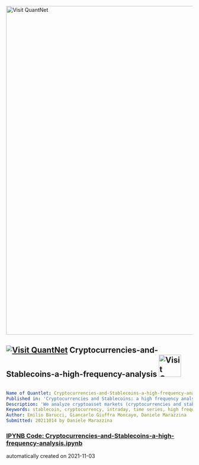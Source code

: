 [<img src="https://github.com/QuantLet/Styleguide-and-FAQ/blob/master/pictures/banner.png" width="888" alt="Visit QuantNet">](http://quantlet.de/)

## [<img src="https://github.com/QuantLet/Styleguide-and-FAQ/blob/master/pictures/qloqo.png" alt="Visit QuantNet">](http://quantlet.de/) **Cryptocurrencies-and-Stablecoins-a-high-frequency-analysis** [<img src="https://github.com/QuantLet/Styleguide-and-FAQ/blob/master/pictures/QN2.png" width="60" alt="Visit QuantNet 2.0">](http://quantlet.de/)

```yaml

Name of Quantlet: Cryptocurrencies-and-Stablecoins-a-high-frequency-analysis
Published in: 'Cryptocurrencies and Stablecoins: a high frequency analysis'
Description: 'We analyze cryptoasset markets (cryptocurrencies and stablecoins) at high frequency. We investigate intraday patterns. We show that Tether plays a crucial role as a safe haven and/or store of value facilitating trading in cryptocurrencies without going through traditional currencies. Markets centered on cryptocurrencies and stablecoins play a primary role aggregating preference/technology shocks and heterogeneous opinions, instead markets centered on the US Dollar play a marginal role on price formation.'
Keywords: stablecoin, cryptocurrency, intraday, time series, high frequency
Author: Emilio Barucci, Giancarlo Giuffra Moncayo, Daniele Marazzina
Submitted: 20211014 by Daniele Marazzina

```

### [IPYNB Code: Cryptocurrencies-and-Stablecoins-a-high-frequency-analysis.ipynb](Cryptocurrencies-and-Stablecoins-a-high-frequency-analysis.ipynb)


automatically created on 2021-11-03